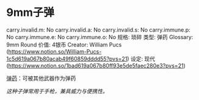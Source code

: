# 9mm子弹

carry.invalid.m: No
carry.invalid.a: No
carry.invalid.s: No
carry.immune.p: No
carry.immune.e: No
carry.immune.o: No
规格: 琐碎
类型: 弹药
Glossary: 9mm Round
价值: 4银币
Creator: William Pucs (https://www.notion.so/William-Pucs-1c5d619a067b80acab49f60859dddd55?pvs=21)
设定: 现代 (https://www.notion.so/1bad619a067b80ff93e5de5faec280e3?pvs=21)

<aside>

[弹药](https://www.notion.so/1b3d619a067b80a69233f4e32634e075?pvs=21)：可被其他武器作为弹药

</aside>

*这种子弹常用于手枪，兼具威力与便携性。*